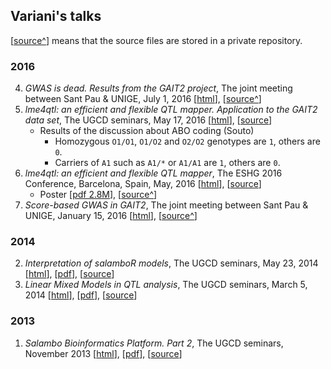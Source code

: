 ## Variani's talks

[[source^](#)] means that the source files are stored in a private repository.


### 2016 

4. _GWAS is dead. Results from the GAIT2 project_, The joint meeting between Sant Pau & UNIGE, July 1, 2016 [[html](http://tinyurl.com/talkGAIT2GWAS2016)], [[source^](https://github.com/ugcd/GAIT2/tree/master/planning/02-2016/talk-gait2-gwas-2016)]
3. _lme4qtl: an efficient and flexible QTL mapper. Application to the GAIT2 data set_, The UGCD seminars, May 17, 2016 [[html](http://variani.github.io/talks/2016/01-lme4qtl-eshg16/index-ugcd.html)], [[source](https://github.com/variani/talks/tree/gh-pages/2016/01-lme4qtl-eshg16)]
    * Results of the discussion about ABO coding (Souto)
        * Homozygous `O1/O1`, `O1/O2` and `O2/O2` genotypes are `1`, others are `0`.
        * Carriers of `A1` such as `A1/*` or `A1/A1` are `1`, others are `0`.
2. _lme4qtl: an efficient and flexible QTL mapper_, The ESHG 2016 Conference, Barcelona, Spain, May, 2016 [[html](http://variani.github.io/talks/2016/01-lme4qtl-eshg16/)], [[source](https://github.com/variani/talks/tree/gh-pages/2016/01-lme4qtl-eshg16)]
   * Poster [[pdf 2.8M](https://github.com/variani/talks/raw/gh-pages/2016/01-lme4qtl-eshg16/poster/5262_ziyatdinov.PDF)], [[source^](https://github.com/ugcd/Papers/tree/master/18-lme4qtl-tool/ESHG-2016)]
1. _Score-based GWAS in GAIT2_, The joint meeting between Sant Pau & UNIGE, January 15, 2016 [[html](http://tinyurl.com/talkGAIT2GWAS2015)], [[source^](https://github.com/ugcd/GAIT2/tree/master/planning/02-2016/talk-gait2-gwas-2015)]


### 2014

2. _Interpretation of salamboR models_, The UGCD seminars, May 23, 2014 [[html](http://variani.github.io/talks/2014/02-interpret-salamboR-results/)], [[pdf](https://github.com/variani/talks/raw/gh-pages/2014/02-interpret-salamboR-results/interpret-salamboR-results.pdf)], [[source](https://github.com/variani/talks/tree/gh-pages/2014/02-interpret-salamboR-results)]
1. _Linear Mixed Models in QTL analysis_, The UGCD seminars, March 5, 2014 [[html](http://variani.github.io/talks/2014/01-mixed-models-qtl/)], [[pdf](https://github.com/variani/talks/raw/gh-pages/2014/01-mixed-models-qtl/mixed-models-qtl.pdf)], [[source](https://github.com/variani/talks/tree/gh-pages/2014/01-mixed-models-qtl)]

### 2013

1. _Salambo Bioinformatics Platform. Part 2_, The UGCD seminars, November 2013 [[html](http://variani.github.io/talks/2013/01-salamboR-part2/)], [[pdf](https://github.com/variani/talks/raw/gh-pages/2013/01-salamboR-part2/salamboR-part2.pdf)], [[source](https://github.com/variani/talks/tree/gh-pages/2013/01-salamboR-part2)]


